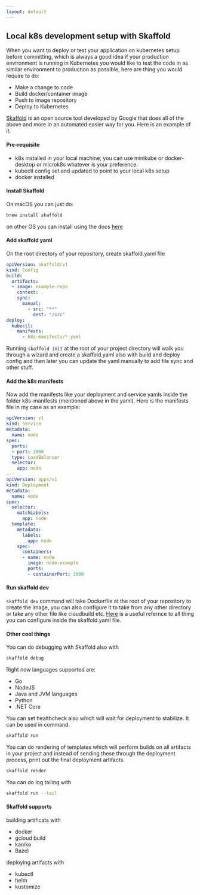 ```yaml
---
layout: default
---
```


## Local k8s development setup with Skaffold

When you want to deploy or test your application on kubernetes setup before committing, which is always a good idea if your production environment is running in Kubernetes you would like to test the code in as similar environment to production as possible, here are thing you would require to do:

* Make a change to code
* Build docker/container image
* Push to image repository
* Deploy to Kubernetes

[Skaffold](https://skaffold.dev/) is an open source tool developed by Google that does all of the above and more in an automated easier way for you. Here is an example of it.

#### Pre-requisite
* k8s installed in your local machine; you can use minikube or docker-desktop or microk8s whatever is your preference.
* kubectl config set and updated to point to your local k8s setup
* docker installed

#### Install Skaffold
On macOS you can just do:

```bash
brew install skaffold
```
on other OS you can install using the docs [here](https://skaffold.dev/docs/install/)

#### Add skaffold yaml
On the root directory of your repository, create skaffold.yaml file

```yaml
apiVersion: skaffold/v1
kind: Config
build:
  artifacts:
  - image: example-repo
    context: .
    sync:
      manual:
        - src: "**"
          dest: "/src"
deploy:
  kubectl:
    manifests:
      - k8s-manifests/*.yaml
```

Running  `skaffold init`  at the root of your project directory will walk you through a wizard and create a skaffold.yaml also with build and deploy config and then later you can update the yaml manually to add file sync and other stuff.

#### Add the k8s manifests
Now add the manifests like your deployment and service yamls inside the folder k8s-manifests (mentioned above in the yaml).
Here is the manifests file in my case as an example:

```yaml
apiVersion: v1
kind: Service
metadata:
  name: node
spec:
  ports:
  - port: 3000
  type: LoadBalancer
  selector:
    app: node
---
apiVersion: apps/v1
kind: Deployment
metadata:
  name: node
spec:
  selector:
    matchLabels:
      app: node
  template:
    metadata:
      labels:
        app: node
    spec:
      containers:
      - name: node
        image: node-example
        ports:
        - containerPort: 3000
```

#### Run skaffold dev

`skaffold dev` command will take Dockerfile at the root of your repository to create the image, you can also configure it to take from any other directory or take any other file like cloudbuild etc. [Here](https://skaffold.dev/docs/references/yaml/) is a useful refernce to all thing you can configure inside the skaffold.yaml file.


#### Other cool things

You can do debugging with Skaffold also with
``` bash
skaffold debug
```
Right now languages supported are:
* Go
* NodeJS
* Java and JVM languages
* Python
* .NET Core

You can set healthcheck also which will wait for deployment to stabilize. It can be used in command.
```bash
skaffold run
```

You can do rendering of templates which will perform builds on all artifacts in your project and instead of sending these through the deployment process, print out the final deployment artifacts.
```bash
skaffold render
```


You can do log tailing with
```bash
skaffold run --tail
```

#### Skaffold supports

building artificats with
* docker
* gcloud build
* kaniko
* Bazel

deploying artifacts with
* kubectl
* helm
* kustomize
